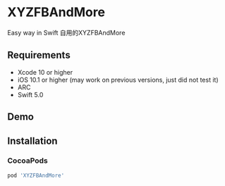 




# XYZFBAndMore
Easy way in Swift
自用的XYZFBAndMore



## Requirements
* Xcode 10 or higher
* iOS 10.1 or higher (may work on previous versions, just did not test it)
* ARC
* Swift 5.0

## Demo



## Installation

### CocoaPods

``` ruby
pod 'XYZFBAndMore'
```
